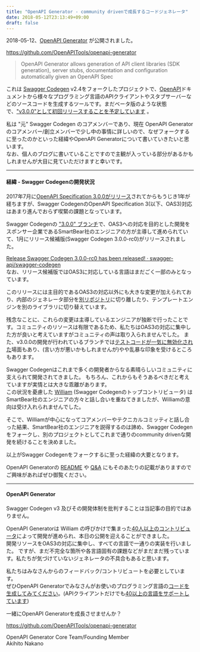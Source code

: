 ```yaml
---
title: "OpenAPI Generator - community drivenで成長するコードジェネレータ"
date: 2018-05-12T23:13:49+09:00
draft: false
---
```


2018-05-12、[OpenAPI Generator](https://github.com/OpenAPITools/openapi-generator) が公開されました。

https://github.com/OpenAPITools/openapi-generator  

> OpenAPI Generator allows generation of API client libraries (SDK generation), server stubs, documentation and configuration automatically given an OpenAPI Spec

これは [Swagger Codegen](https://github.com/swagger-api/swagger-codegen) v2.4をフォークしたプロジェクトで、[OpenAPI](https://github.com/OAI/OpenAPI-Specification/)ドキュメントから様々なプログラミング言語のAPIクライアントやスタブサーバーなどのソースコードを生成するツールです。まだベータ版のような状態で、["v3.0.0"として初回リリースすることを予定しています](https://github.com/OpenAPITools/openapi-generator#11---compatibility) 。

私は "元" Swagger Codegen のコアメンバーであり、現在 OpenAPI Generator のコアメンバー/創立メンバーで少し中の事情に詳しいので、なぜフォークするに至ったのかといった経緯やOpenAPI Generatorについて書いていきたいと思います。  
なお、個人のブログに書いていることですので主観が入っている部分があるかもしれませんが大目に見ていただけますと幸いです。

<!--more-->

---

#### 経緯 - Swagger Codegenの開発状況

2017年7月に[OpenAPI Specification 3.0.0がリリース](https://www.openapis.org/blog/2017/07/26/the-oai-announces-the-openapi-specification-3-0-0)されてからもうじき1年が経ちますが、Swagger CodegenのOpenAPI Specification 3(以下、OAS3)対応はあまり進んでおらず喫緊の課題となっています。

Swagger Codegenの ["3.0.0" ブランチ](https://github.com/swagger-api/swagger-codegen/tree/3.0.0)で、OAS3への対応を目的とした開発をスポンサー企業であるSmartBear社のエンジニアの方が主導して進められていて、1月にリリース候補版(Swagger Codegen 3.0.0-rc0)がリリースされました。

[Release Swagger Codegen 3.0.0-rc0 has been released! · swagger-api/swagger-codegen](https://github.com/swagger-api/swagger-codegen/releases/tag/v3.0.0-rc0)  
なお、リリース候補版ではOAS3に対応している言語はまだごく一部のみとなっています。

このリリースには主目的であるOAS3の対応以外にも大きな変更が加えられており、内部のジェネレータ部分を[別リポジトリ](https://github.com/swagger-api/swagger-codegen-generators)に切り離したり、テンプレートエンジンを別のライブラリに切り替えています。

残念なことに、これらの変更は主導しているエンジニアが独断で行ったことです。コミュニティのリソースは有限であるため、私たちはOAS3の対応に集中した方が良いと考えていますがコミュニティの声は取り入られませんでした。
また、v3.0.0の開発が行われているブランチでは[テストコードが一気に無効化された](https://github.com/swagger-api/swagger-codegen/commit/952695086f071c299ed17fa0a5dff84f7c435152)場面もあり、(言い方が悪いかもしれませんが)やや乱暴な印象を受けるところもあります。

Swagger Codegenはこれまで多くの開発者からなる素晴らしいコミュニティに支えられて開発されてきました。
もちろん、これからもそうあるべきだと考えていますが実情とは大きな乖離があります。  
この状況を憂慮した [William](https://github.com/wing328/) (Swagger Codegenのトップコントリビュータ) はSmartBear社のエンジニアの方々と話し合いを重ねてきましたが、Williamの意向は受け入れられませんでした。

そこで、Williamが中心になってコアメンバーやテクニカルコミッティと話し合った結果、SmartBear社のエンジニアを説得するのは諦め、Swagger Codegenをフォークし、別のプロジェクトとしてこれまで通りのcommunity drivenな開発を続けることを決めました。

以上がSwagger Codegenをフォークするに至った経緯の大要となります。  

OpenAPI Generatorの [README](https://github.com/OpenAPITools/openapi-generator#63---history-of-openapi-generator) や [Q&A](https://github.com/OpenAPITools/openapi-generator/blob/master/docs/qna.md) にもそのあたりの記載がありますのでご興味があればぜひ御覧ください。

---

#### OpenAPI Generator

Swagger Codegen v3 及びその開発体制を批判することは当記事の目的ではありません。

OpenAPI Generatorは William の呼びかけで集まった[40人以上のコントリビュータ](https://github.com/OpenAPITools/openapi-generator/#founding-members-alphabetical-order)によって開発が進められ、本日の公開を迎えることができました。  
開発リソースをOAS3の対応に集中し、すべての言語で一通りの実装を行いました。
ですが、まだ不完全な箇所や各言語固有の課題などがまだまだ残っています。私たちが気づけていないジェネレータの不具合もあると思います。

私たちはみなさんからのフィードバック/コントリビュートを必要としています。  
ぜひOpenAPI Generatorでみなさんがお使いのプログラミング言語の[コードを生成してみてください](https://github.com/OpenAPITools/openapi-generator/#2---getting-started)。(APIクライアントだけでも[40以上の言語をサポートしています](https://github.com/OpenAPITools/openapi-generator/#overview))

一緒にOpenAPI Generatorを成長させませんか？

https://github.com/OpenAPITools/openapi-generator

OpenAPI Generator Core Team/Founding Member  
Akihito Nakano
